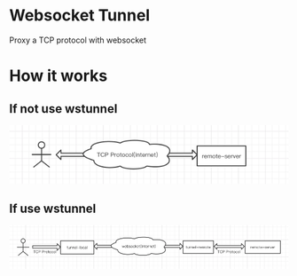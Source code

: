 # Websocket Tunnel

Proxy a TCP protocol with websocket

# How it works
## If not use wstunnel
![before](./doc/before.png)

## If use wstunnel
![after](./doc/after.png)
